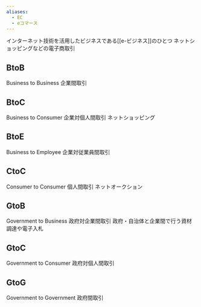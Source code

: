 ```yaml
---
aliases:
  - EC
  - eコマース
---
```

インターネット技術を活用したビジネスである[[e-ビジネス]]のひとつ
ネットショッピングなどの電子商取引

## BtoB
Business to Business
企業間取引

## BtoC
Business to Consumer
企業対個人間取引
ネットショッピング

## BtoE
Business to Employee
企業対従業員間取引

## CtoC
Consumer to Consumer
個人間取引
ネットオークション

## GtoB
Government to Business
政府対企業間取引
政府・自治体と企業間で行う資材調達や電子入札

## GtoC
Government to Consumer
政府対個人間取引

## GtoG
Government to Government
政府間取引



